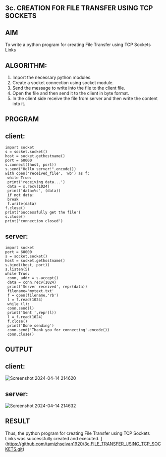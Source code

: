 ## 3c. CREATION FOR FILE TRANSFER USING TCP SOCKETS
## AIM
To write a python program for creating File Transfer using TCP Sockets Links
## ALGORITHM:
1. Import the necessary python modules.
2. Create a socket connection using socket module.
3. Send the message to write into the file to the client file.
4. Open the file and then send it to the client in byte format.
5. In the client side receive the file from server and then write the content into it.
## PROGRAM
## client:
```
import socket
s = socket.socket()
host = socket.gethostname()
port = 60000
s.connect((host, port))
s.send("Hello server!".encode())
with open('received_file', 'wb') as f:
 while True:
 print('receiving data...')
 data = s.recv(1024)
 print('data=%s', (data))
 if not data:
 break
 f.write(data)
f.close()
print('Successfully get the file')
s.close()
print('connection closed')

```
## server:
```
import socket 
port = 60000 
s = socket.socket() 
host = socket.gethostname() 
s.bind((host, port)) 
s.listen(5) 
while True:
 conn, addr = s.accept() 
 data = conn.recv(1024)
 print('Server received', repr(data))
 filename='mytext.txt'
 f = open(filename,'rb')
 l = f.read(1024)
 while (l):
 conn.send(l)
 print('Sent ',repr(l))
 l = f.read(1024)
 f.close()
 print('Done sending')
 conn.send('Thank you for connecting'.encode())
 conn.close()
```

## OUTPUT
## client:
![Screenshot 2024-04-14 214620](https://github.com/praveen2p/3c.FILE_TRANSFER_USING_TCP_SOCKETS/assets/151658061/c353dbe1-8832-4115-9f5e-18f2ec820491)

## server:
![Screenshot 2024-04-14 214632](https://github.com/praveen2p/3c.FILE_TRANSFER_USING_TCP_SOCKETS/assets/151658061/4caee060-0e0f-4ea4-8149-b6cb8e8f2284)

## RESULT
Thus, the python program for creating File Transfer using TCP Sockets Links was 
successfully created and executed.
](https://github.com/tamizhselvan1920/3c.FILE_TRANSFER_USING_TCP_SOCKETS.git)
